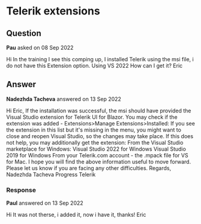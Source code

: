 # Telerik extensions

## Question

**Pau** asked on 08 Sep 2022

Hi In the training I see this comping up, I installed Telerik using the msi file, i do not have this Extension option. Using VS 2022 How can I get it? Eric

## Answer

**Nadezhda Tacheva** answered on 13 Sep 2022

Hi Eric, If the installation was successful, the msi should have provided the Visual Studio extension for Telerik UI for Blazor. You may check if the extension was added - Extensions>Manage Extensions>Installed: If you see the extension in this list but it's missing in the menu, you might want to close and reopen Visual Studio, so the changes may take place. If this does not help, you may additionally get the extension: From the Visual Studio marketplace for Windows: Visual Studio 2022 for Windows Visual Studio 2019 for Windows From your Telerik.com account - the .mpack file for VS for Mac. I hope you will find the above information useful to move forward. Please let us know if you are facing any other difficulties. Regards, Nadezhda Tacheva Progress Telerik

### Response

**Paul** answered on 13 Sep 2022

Hi It was not therse, i added it, now i have it, thanks! Eric
